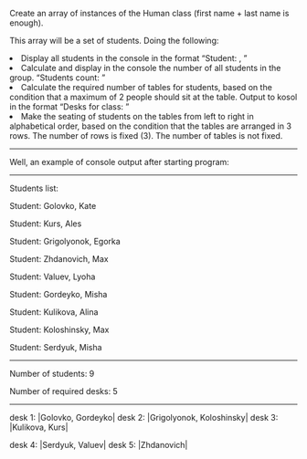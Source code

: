 Create an array of instances of the Human class (first name + last name is enough). 

This array will be a set of students. Doing the following:

<li> Display all students in the console in the format “Student: <lastName>, <firstName>”
<li> Calculate and display in the console the number of all students in the group. “Students count: <count>”
<li> Calculate the required number of tables for students, based on the condition that a maximum of 2 people should sit at the table. Output to kosol in the format “Desks for class: <descCount>”
<li> Make the seating of students on the tables from left to right in alphabetical order, based on the condition that the tables are arranged in 3 rows. The number of rows is fixed (3). The number of tables is not fixed.

***
Well, an example of console output after starting program:

***
Students list:

Student: Golovko, Kate

Student: Kurs, Ales

Student: Grigolyonok, Egorka

Student: Zhdanovich, Max

Student: Valuev, Lyoha

Student: Gordeyko, Misha

Student: Kulikova, Alina

Student: Koloshinsky, Max

Student: Serdyuk, Misha
****
Number of students: 9

Number of required desks: 5
****
desk 1: |Golovko, Gordeyko|	desk 2: |Grigolyonok, Koloshinsky|	desk 3: |Kulikova, Kurs|	

desk 4: |Serdyuk, Valuev|	desk 5: |Zhdanovich|
